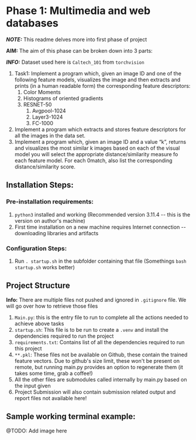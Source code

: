 # Phase 1: Multimedia and web databases 

***NOTE:*** This readme delves more into first phase of project

**AIM:**
The aim of this phase can be broken down into 3 parts:

***INFO:*** Dataset used here is `Caltech_101` from `torchvision`

1. Task1: Implement a program which, given an image ID and one of the following feature models, visualizes the image and then extracts and prints (in a human readable form) the corresponding feature descriptors:
    1. Color Moments
    2. Histograms of oriented gradients
    3. RESNET-50
        1. Avgpool-1024
        2. Layer3-1024
        3. FC-1000
2. Implement a program which extracts and stores feature descriptors for all the images in the data set.
3. Implement a program which, given an image ID and a value “k”, returns and visualizes the most similar k images based on each of the visual model you will select the appropriate distance/similarity measure fo each feature model. For each 0match, also list the corresponding distance/similarity score.

## Installation Steps:

### Pre-installation requirements:

1. `python3` installed and working (Recommended version 3.11.4 -- this is the version on author's machine)
2. First time installation on a new machine requires Internet connection -- downloading libraries and artifacts

### Configuration Steps:

1. Run `. startup.sh` in the subfolder containing that file
(Somethings `bash startup.sh` works better) 


## Project Structure

**Info:** There are multiple files not pushed and ignored in `.gitignore` file. We will go over how to retrieve those files

1. `Main.py`: this is the entry file to run to complete all the actions needed to achieve above tasks
2. `startup.sh`: This file is to be run to create a `.venv` and install the dependencies required to run the project
3. `requirements.txt`: Contains list of all the dependencies required to run this project
4. `**.pkl`: These files not be available on Github, these contain the trained feature vectors. Due to github's size limit, these won't be present on remote, but running main.py provides an option to regenerate them (it takes some time, grab a coffee!)
5. All the other files are submodules called internally by main.py based on the input given
6. Project Submission will also contain submission related output and report files not available here!

## Sample working terminal example:

@TODO: Add image here